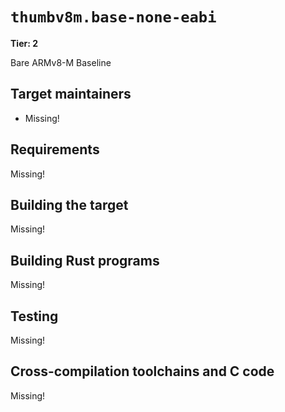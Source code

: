 # `thumbv8m.base-none-eabi`

**Tier: 2**

Bare ARMv8-M Baseline

## Target maintainers

- Missing!

## Requirements

Missing!

## Building the target

Missing!

## Building Rust programs

Missing!

## Testing

Missing!

## Cross-compilation toolchains and C code

Missing!
